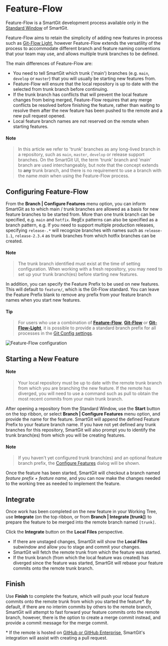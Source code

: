 # Feature-Flow

Feature-Flow is a SmartGit development process available only in the [Standard Window](../GUI/Standard-Window.md) of SmartGit.

Feature-Flow aims to retain the simplicity of adding new features in process such as [Git-Flow Light](Git-Flow-Light.md), however Feature-Flow extends the versatility of the process to accommodate different branch and feature naming conventions that your team may use, and allows multiple trunk branches to be defined.

The main differences of Feature-Flow are:

- You need to tell SmartGit which trunk ('main') branches (e.g. `main`, `develop` or `master`) that you will usually be starting new features from.
- Feature-Flow will ensure that the local repository is up to date with the selected from trunk branch before continuing.
- If the trunk branch has conflicts that will prevent the local feature changes from being merged, Feature-Flow requires that any merge conflicts be resolved before finishing the feature, rather than waiting to resolve them after the new feature has been pushed to the remote and a new pull request opened.
- Local feature branch names are not reserved on the remote when starting features.

#### Note

> In this article we refer to 'trunk' branches as any long-lived branch in a repository, such as `main`, `master`, `develop` or release support branches.
> On the SmartGit UI, the term 'trunk' branch and 'main' branch are used interchangeably, but note that the concept extends to **any** trunk branch, and there is no requirement to use a branch with the name *main* when using the Feature-Flow process.

## Configuring Feature-Flow

From the **Branch \| Configure Features** menu option, you can inform SmartGit as to which main / trunk branches are allowed as a basis for new feature branches to be started from.
More than one trunk branch can be specified, e.g. `main` and `hotfix`.
RegEx patterns can also be specified as a branch pattern, e.g. If you need to support multiple production releases, specifying `release-.*` will recognize branches with names such as `release-1.1`, `release-2.3.4` as trunk branches from which hotfix branches can be created.

#### Note

> The trunk branch identified must exist at the time of setting configuration.
> When working with a fresh repository, you may need to set up your trunk branch(es) before starting new features.

In addition, you can specify the Feature Prefix to be used on new features.
This will default to `feature/`, which is the Git-Flow standard.
You can leave the Feature Prefix blank to remove any prefix from your feature branch names when you start new features.

#### Tip
> For users who use a combination of [**Feature-Flow**](Feature-Flow.md), [**Git-Flow**](Git-Flow.md) or [**Git-Flow-Light**](Git-Flow-Light.md), it is possible to provide a standard branch prefix for all processes in the [Git Config settings](../GUI/Preferences/Commands.md#tip---feature-branch-prefixing).

![Feature-Flow configuration](../images/Feature-Flow-Configuration.png)

## Starting a New Feature

#### Note

> Your local repository must be up to date with the remote trunk branch from which you are branching the new feature.
> If the remote has diverged, you will need to use a command such as pull to obtain the most recent commits from your main trunk branch.

After opening a repository from the Standard Window, use the **Start** button on the top ribbon, or select **Branch \| Configure Features** menu option, and provide the name for the feature.
SmartGit will append the defined Feature Prefix to your feature branch name.
If you have not yet defined any trunk branches for this repository, SmartGit will also prompt you to identify the trunk branch(es) from which you will be creating features.

#### Note
> If you haven't yet configured trunk branch(es) and an optional feature branch prefix, the [Configure Features](#configuring-feature-flow) dialog will be shown.

Once the feature has been started, SmartGit will checkout a branch named *feature prefix + feature name*, and you can now make the changes needed to the working tree as needed to implement the feature.

## Integrate

Once work has been completed on the new feature in your Working Tree, use **Integrate** (on the top ribbon, or from **Branch \| Integrate [trunk]**) to prepare the feature to be merged into the remote branch named `[trunk]`.

Click the **Integrate** button on the **Local Files** perspective.

- If there are unstaged changes, SmartGit will show the **Local Files** subwindow and allow you to stage and commit your changes.
- SmartGit will fetch the remote trunk from which the feature was started.
- If the trunk branch (from which the local feature was created) has diverged since the feature was started, SmartGit will rebase your feature commits onto the remote trunk branch.

## Finish

Use **Finish** to complete the feature, which will push your local feature commits onto the remote trunk from which you started the feature<super>*</super>.
By default, if there are no interim commits by others to the remote branch, SmartGit will attempt to fast forward your feature commits onto the remote branch, however, there is the option to create a merge commit instead, and provide a commit message for the merge commit.

<super>*</super> If the remote is hosted on [GitHub or GitHub Enterprise](../Integrations/GitHub-integration.md), SmartGit's integration will assist with creating a pull request.
